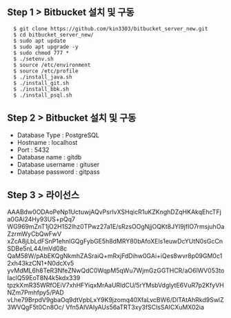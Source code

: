 ## Step 1 > Bitbucket 설치 및 구동

``` console
  $ git clone https://github.com/kin3303/bitbucket_server_new.git
  $ cd bitbucket_server_new/
  $ sudo apt update
  $ sudo apt upgrade -y
  $ sudo chmod 777 *
  $ ./setenv.sh
  $ source /etc/environment
  $ source /etc/profile
  $ ./install_java.sh 
  $ ./install_git.sh 
  $ ./install_bbk.sh
  $ ./install_psql.sh
``` 

## Step 2 > Bitbucket 설치 및 구동

 - Database Type : PostgreSQL
 - Hostname : localhost 
 - Port : 5432 
 - Database name : gitdb
 - Database username : gituser
 - Database password : gitpass

## Step 3 > 라이선스 

AAABdw0ODAoPeNp1UctuwjAQvPsrIvXSHqicR1uKZKnghDZqHKAkqEhcTFja0GAi24Hy93US+pQq7
WG969mZnT1jO2H1S2lhz0TPwz27a1E/sRzsOOgNjjOQKt8JYl9jfIO7rmsjuhOaZzrmWyCbQwFwV
xZcA8jLbLdFSnP1ehnlGQgFybGE5h8dMRY80bAfoXEls1euwDcYUtN0sGcCnSDBe5nL44/mVd08c
QaM58W/pAbEKQgNkmhZASraiQ+mRxjFdDihw0GAi+iQes8wvr8p09GM0c12xh43kzCN1+N0dcXv5
yvMdML6h8TeR3NfeZNwQdC0WqpM5qWu7WjmGzGGTHCR/aO6lWV053toIaclQ59EoT8N4k5kdx339
tpzkXmR35WRfOEiV7xhHFYiqxMrAaURldCU/5rYMsbVdglytE6VuR7p2KfyVHNZm7Pmhfpy5/PAD
vLhe79BrpdV9gbaOq9dtVpbLxY9K9jzomq40XfaLvcBW6/DlTAtAhRkd9SwlZ3WVQgF5t0Cn8Oc/
Vfn5AIVAIyAUs56aTRT3xy3fSClsSAICXuMX02ia

